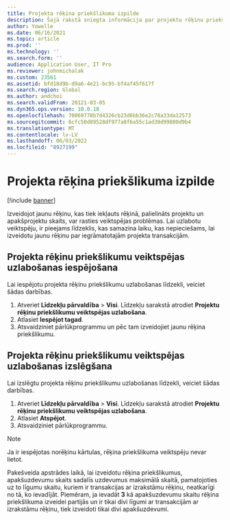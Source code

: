 ```yaml
---
title: Projekta rēķina priekšlikuma izpilde
description: Šajā rakstā sniegta informācija par projektu rēķinu priekšlikumu veiktspējas uzlabojumiem.
author: Yowelle
ms.date: 06/16/2021
ms.topic: article
ms.prod: ''
ms.technology: ''
ms.search.form: ''
audience: Application User, IT Pro
ms.reviewer: johnmichalak
ms.custom: 23561
ms.assetid: bfd18d9b-d9a6-4e21-bc95-bf4af45f617f
ms.search.region: Global
ms.author: andchoi
ms.search.validFrom: 20121-03-05
ms.dyn365.ops.version: 10.0.18
ms.openlocfilehash: 70069778b7d4326cb23d6bb36e2c78a33da12573
ms.sourcegitcommit: 6cfc50d89528df977a8f6a55c1ad39d99800d9b4
ms.translationtype: MT
ms.contentlocale: lv-LV
ms.lasthandoff: 06/03/2022
ms.locfileid: "8927199"
---
```

# <a name="project-invoice-proposal-performance"></a>Projekta rēķina priekšlikuma izpilde

[!include [banner](../includes/banner.md)]

Izveidojot jaunu rēķinu, kas tiek iekļauts rēķinā, palielināts projektu un apakšprojektu skaits, var rasties veiktspējas problēmas. Lai uzlabotu veiktspēju, ir pieejams līdzeklis, kas samazina laiku, kas nepieciešams, lai izveidotu jaunu rēķinu par iegrāmatotajām projekta transakcijām.

## <a name="enable-project-invoice-proposal-performance-enhancement"></a>Projekta rēķinu priekšlikumu veiktspējas uzlabošanas iespējošana
Lai iespējotu projekta rēķinu priekšlikumu uzlabošanas līdzekli, veiciet šādas darbības.

1.  Atveriet **Līdzekļu pārvaldība** > **Visi**. Līdzekļu sarakstā atrodiet **Projektu rēķinu priekšlikumu veiktspējas uzlabošana**.
2.  Atlasiet **Iespējot tagad**.
3.  Atsvaidziniet pārlūkprogrammu un pēc tam izveidojiet jaunu rēķina priekšlikumu.

## <a name="turn-off-project-invoice-proposal-performance-enhancement"></a>Projekta rēķinu priekšlikumu veiktspējas uzlabošanas izslēgšana
Lai izslēgtu projekta rēķinu priekšlikumu uzlabošanas līdzekli, veiciet šādas darbības.

1.  Atveriet **Līdzekļu pārvaldība** > **Visi**. Līdzekļu sarakstā atrodiet **Projektu rēķinu priekšlikumu veiktspējas uzlabošana**.
2.  Atlasiet **Atspējot**.
3.  Atsvaidziniet pārlūkprogrammu.

> [!NOTE]
> Ja ir iespējotas norēķinu kārtulas, rēķina priekšlikuma veiktspēju nevar lietot.
> 
> Pakešveida apstrādes laikā, lai izveidotu rēķina priekšlikumus, apakšuzdevumu skaits sadalīs uzdevumus maksimālā skaitā, pamatojoties uz to līgumu skaitu, kuriem ir transakcijas ar izrakstāmu rēķinu, neatkarīgi no tā, ko ievadījāt. Piemēram, ja ievadāt **3** kā apakšuzdevumu skaitu rēķina priekšlikuma izveidei partijās un ir tikai divi līgumi ar transakcijām ar izrakstāmu rēķinu, tiek izveidoti tikai divi apakšuzdevumi.
